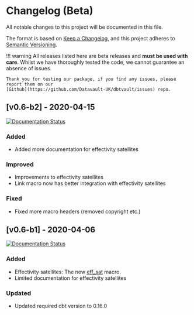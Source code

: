 # Changelog (Beta)
All notable changes to this project will be documented in this file.

The format is based on [Keep a Changelog](https://keepachangelog.com/en/1.0.0/),
and this project adheres to [Semantic Versioning](https://semver.org/spec/v2.0.0.html).

!!! warning
    All releases listed here are beta releases and **must be used with care**. 
    Whilst we have thoroughly tested the code, we cannot guarantee an absence of issues. 
    
    Thank you for testing our package, if you find any issues, please report them on our 
    [Github](https://github.com/Datavault-UK/dbtvault/issues) repo.

## [v0.6-b2] - 2020-04-15
[![Documentation Status](https://readthedocs.org/projects/dbtvault/badge/?version=v0.6-b2)](https://dbtvault.readthedocs.io/en/v0.6-b2/?badge=v0.6-b2)

### Added
- Added more documentation for effectivity satellites

### Improved
- Improvements to effectivity satellites
- Link macro now has better integration with effectivity satellites 

### Fixed
- Fixed more macro headers (removed copyright etc.)

## [v0.6-b1] - 2020-04-06
[![Documentation Status](https://readthedocs.org/projects/dbtvault/badge/?version=v0.6-b1)](https://dbtvault.readthedocs.io/en/v0.6-b1/?badge=v0.6-b1)

### Added

- Effectivity satellites: The new [eff_sat](../macros.md#eff_sat) macro.
- Limited documentation for effectivity satellites

### Updated
- Updated required dbt version to 0.16.0